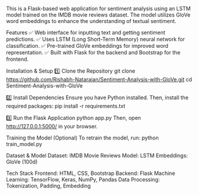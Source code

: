 This is a Flask-based web application for sentiment analysis using an LSTM model trained on the IMDB movie reviews dataset. The model utilizes GloVe word embeddings to enhance the understanding of textual sentiment.

Features
✅ Web interface for inputting text and getting sentiment predictions.
✅ Uses LSTM (Long Short-Term Memory) neural network for classification.
✅ Pre-trained GloVe embeddings for improved word representation.
✅ Built with Flask for the backend and Bootstrap for the frontend.

Installation & Setup
1️⃣ Clone the Repository
git clone https://github.com/Rishabh-Natarajan/Sentiment-Analysis-with-GloVe.git
cd Sentiment-Analysis-with-GloVe

2️⃣ Install Dependencies
Ensure you have Python installed. Then, install the required packages:
pip install -r requirements.txt

3️⃣ Run the Flask Application
python app.py
Then, open http://127.0.0.1:5000/ in your browser.

Training the Model (Optional)
To retrain the model, run:
python train_model.py

Dataset & Model
Dataset: IMDB Movie Reviews
Model: LSTM
Embeddings: GloVe (100d)

Tech Stack
Frontend: HTML, CSS, Bootstrap
Backend: Flask
Machine Learning: TensorFlow, Keras, NumPy, Pandas
Data Processing: Tokenization, Padding, Embedding
